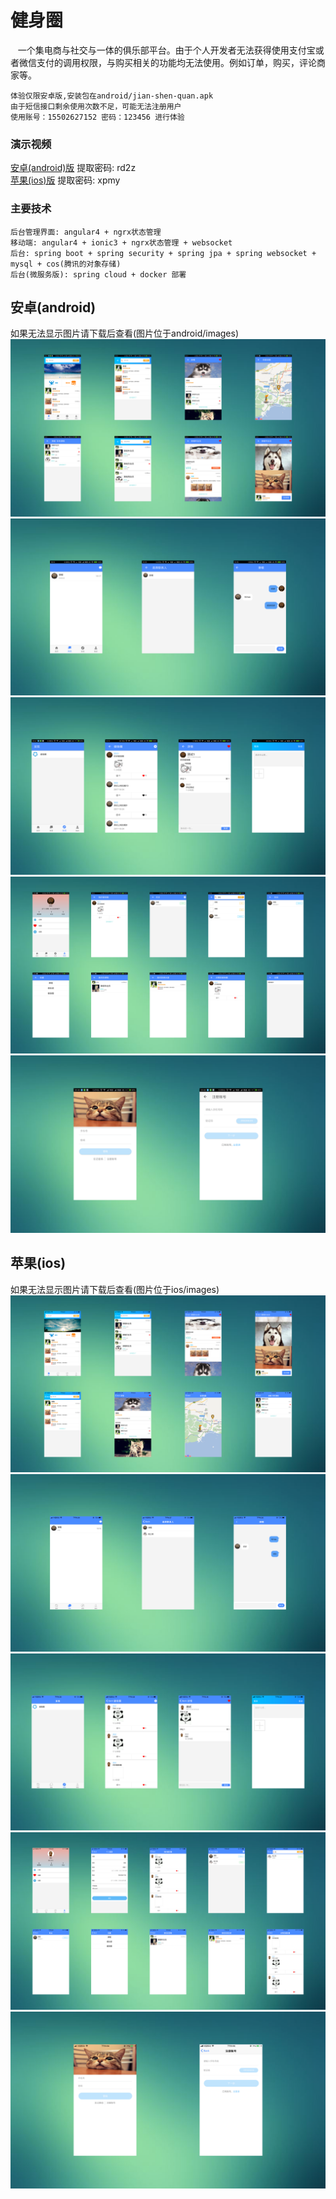# 健身圈
    一个集电商与社交与一体的俱乐部平台。由于个人开发者无法获得使用支付宝或者微信支付的调用权限，与购买相关的功能均无法使用。例如订单，购买，评论商家等。
    
    体验仅限安卓版,安装包在android/jian-shen-quan.apk
    由于短信接口剩余使用次数不足，可能无法注册用户
    使用账号：15502627152 密码：123456 进行体验
### 演示视频
[安卓(android)版](https://pan.baidu.com/s/1o8Shfho) 提取密码: rd2z
<br>
[苹果(ios)版](https://pan.baidu.com/s/1sliFJ3J) 提取密码: xpmy
### 主要技术
    后台管理界面: angular4 + ngrx状态管理
    移动端: angular4 + ionic3 + ngrx状态管理 + websocket
    后台: spring boot + spring security + spring jpa + spring websocket + mysql + cos(腾讯的对象存储)
    后台(微服务版): spring cloud + docker 部署

## 安卓(android)
如果无法显示图片请下载后查看(图片位于android/images)
![android1](https://github.com/LieRabbit/jianshenquan-show/blob/master/android/images/android1.png)
![android2](https://github.com/LieRabbit/jianshenquan-show/blob/master/android/images/android2.png)
![android3](https://github.com/LieRabbit/jianshenquan-show/blob/master/android/images/android3.png)
![android4](https://github.com/LieRabbit/jianshenquan-show/blob/master/android/images/android4.png)
![android5](https://github.com/LieRabbit/jianshenquan-show/blob/master/android/images/android5.png)

## 苹果(ios)
如果无法显示图片请下载后查看(图片位于ios/images)
![ios1](https://github.com/LieRabbit/jianshenquan-show/blob/master/ios/images/ios1.png)
![ios2](https://github.com/LieRabbit/jianshenquan-show/blob/master/ios/images/ios2.png)
![ios3](https://github.com/LieRabbit/jianshenquan-show/blob/master/ios/images/ios3.png)
![ios4](https://github.com/LieRabbit/jianshenquan-show/blob/master/ios/images/ios4.png)
![ios5](https://github.com/LieRabbit/jianshenquan-show/blob/master/ios/images/ios5.png)
